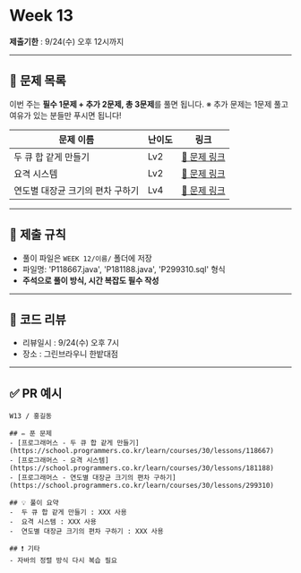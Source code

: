 # Week 13

**제출기한** : 9/24(수) 오후 12시까지

---

## 📌 문제 목록

이번 주는 **필수 1문제 + 추가 2문제, 총 3문제**를 풀면 됩니다.
※ 추가 문제는 1문제 풀고 여유가 있는 분들만 푸시면 됩니다!

| 문제 이름 | 난이도 | 링크 |
| -------- | ------ | ---- |
| 두 큐 합 같게 만들기 | Lv2 | [🔗 문제 링크](https://school.programmers.co.kr/learn/courses/30/lessons/118667) |
| 요격 시스템 | Lv2 | [🔗 문제 링크](https://school.programmers.co.kr/learn/courses/30/lessons/181188) |
| 연도별 대장균 크기의 편차 구하기 | Lv4 | [🔗 문제 링크](https://school.programmers.co.kr/learn/courses/30/lessons/299310) |

---

## 📝 제출 규칙

- 풀이 파일은 `WEEK 12/이름/` 폴더에 저장
- 파일명: 'P118667.java', 'P181188.java', 'P299310.sql' 형식
- **주석으로 풀이 방식, 시간 복잡도 필수 작성**

---

## 💬 코드 리뷰

- 리뷰일시 : 9/24(수) 오후 7시
- 장소 : 그린브라우니 한밭대점

---

## ✅ PR 예시

```
W13 / 홍길동

## ✏️ 푼 문제
- [프로그래머스 - 두 큐 합 같게 만들기](https://school.programmers.co.kr/learn/courses/30/lessons/118667)
- [프로그래머스 - 요격 시스템](https://school.programmers.co.kr/learn/courses/30/lessons/181188)
- [프로그래머스 - 연도별 대장균 크기의 편차 구하기](https://school.programmers.co.kr/learn/courses/30/lessons/299310)

## 💡 풀이 요약
-  두 큐 합 같게 만들기 : XXX 사용
-  요격 시스템 : XXX 사용
-  연도별 대장균 크기의 편차 구하기 : XXX 사용

## ❗ 기타
- 자바의 정렬 방식 다시 복습 필요
```
